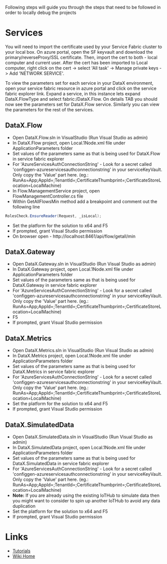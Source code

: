 Following steps will guide you through the steps that need to be followed in order to locally debug the projects

# Services
You will need to import the certificate used by your Service Fabric cluster to your local box. On azure portal, open the SF keyvault and download the primary/reverseProxy/SSL certificate. Then, import the cert to both - local computer and current user. After the cert has been imported to Local computer, right click on the cert -> select 'All task' -> Manage private keys -> Add 'NETWORK SERVICE'.

To view the parameters set for each service in your DataX environment, open your service fabric resource in azure portal and click on the service fabric explorer link. Expand a service, in this instance lets expand DataX.FlowType and select fabric:/DataX.Flow. On details TAB you should now see the parameters set for DataX.Flow service. Similarly you can view the parameters for the rest of the services.

## DataX.Flow
* Open DataX.Flow.sln in VisualStudio (Run Visual Studio as admin)
* In DataX.Flow project, open Local.1Node.xml file under ApplicationParameters folder
* Set values of the parameters same as that is being used for DataX.Flow in service fabric explorer
* For 'AzureServicesAuthConnectionString' - Look for a secret called 'configgen-azureservicesauthconnectionstring' in your serviceKeyVault. Only copy the 'Value' part here. (eg.: RunAs=App;AppId=<some GUID>;TenantId=<some GUID>;CertificateThumbprint=<Cert Thumbprint>;CertificateStoreLocation=LocalMachine)
* In Flow.ManagementService project, open FlowManagementController.cs file
* Within GetAllFlowsMin method add a breakpoint and comment out the following line
```C#
RolesCheck.EnsureReader(Request, _isLocal);
```
* Set the platform for the solution to x64 and F5
* If prompted, grant Visual Studio permission
* On browser open - http://localhost:8461/api/flow/getall/min

## DataX.Gateway
* Open DataX.Gateway.sln in VisualStudio (Run Visual Studio as admin)
* In DataX.Gateway project, open Local.1Node.xml file under ApplicationParameters folder
* Set values of the parameters same as that is being used for DataX.Gateway in service fabric explorer
* For 'AzureServicesAuthConnectionString' - Look for a secret called 'configgen-azureservicesauthconnectionstring' in your serviceKeyVault. Only copy the 'Value' part here. (eg.: RunAs=App;AppId=<some GUID>;TenantId=<some GUID>;CertificateThumbprint=<Cert Thumbprint>;CertificateStoreLocation=LocalMachine)
* F5
* If prompted, grant Visual Studio permission

## DataX.Metrics
* Open DataX.Metrics.sln in VisualStudio (Run Visual Studio as admin)
* In DataX.Metrics project, open Local.1Node.xml file under ApplicationParameters folder
* Set values of the parameters same as that is being used for DataX.Metrics in service fabric explorer
* For 'AzureServicesAuthConnectionString' - Look for a secret called 'configgen-azureservicesauthconnectionstring' in your serviceKeyVault. Only copy the 'Value' part here. (eg.: RunAs=App;AppId=<some GUID>;TenantId=<some GUID>;CertificateThumbprint=<Cert Thumbprint>;CertificateStoreLocation=LocalMachine)
* Set the platform for the solution to x64 and F5
* If prompted, grant Visual Studio permission

## DataX.SimulatedData
* Open DataX.SimulatedData.sln in VisualStudio (Run Visual Studio as admin)
* In DataX.SimulatedData project, open Local.1Node.xml file under ApplicationParameters folder
* Set values of the parameters same as that is being used for DataX.SimulatedData in service fabric explorer
* For 'AzureServicesAuthConnectionString' - Look for a secret called 'configgen-azureservicesauthconnectionstring' in your serviceKeyVault. Only copy the 'Value' part here. (eg.: RunAs=App;AppId=<some GUID>;TenantId=<some GUID>;CertificateThumbprint=<Cert Thumbprint>;CertificateStoreLocation=LocalMachine)
* **Note:** If you are already using the existing IoTHub to simulate data then you might want to consider to spin up another IoTHub to avoid any data duplication
* Set the platform for the solution to x64 and F5
* If prompted, grant Visual Studio permission

# Links
* [Tutorials](Tutorials)
* [Wiki Home](Home) 